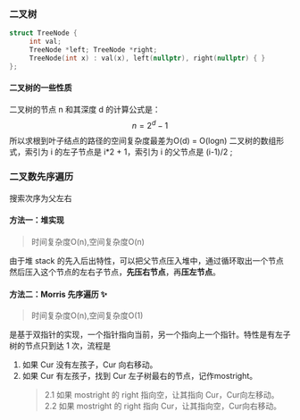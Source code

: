 ### 二叉树

```cpp
struct TreeNode {
     int val; 
     TreeNode *left; TreeNode *right; 
     TreeNode(int x) : val(x), left(nullptr), right(nullptr) { }
};
```
#### 二叉树的一些性质
二叉树的节点 n 和其深度 d 的计算公式是：
$$ n = 2^d-1 $$
所以求根到叶子结点的路径的空间复杂度最差为O(d) = O(logn)
二叉树的数组形式，索引为 i 的左子节点是 i*2 + 1，索引为 i 的父节点是 (i-1)/2 ;

### 二叉数先序遍历
搜索次序为父左右
#### 方法一：堆实现
> 时间复杂度O(n),空间复杂度O(n)

由于堆 stack 的先入后出特性，可以把父节点压入堆中，通过循环取出一个节点然后压入这个节点的左右子节点，**先压右节点**，再**压左节点**。

#### 方法二：Morris 先序遍历 ✨
> 时间复杂度O(n),空间复杂度O(1)

是基于双指针的实现，一个指针指向当前，另一个指向上一个指针。特性是有左子树的节点只到达 1 次，流程是
1. 如果 Cur 没有左孩子，Cur 向右移动。
2. 如果 Cur 有左孩子，找到 Cur 左子树最右的节点，记作mostright。
   >2.1 如果 mostright 的 right 指向空，让其指向 Cur，Cur向左移动。
   >2.2 如果 mostright 的 right 指向 Cur，让其指向空，Cur向右移动。
